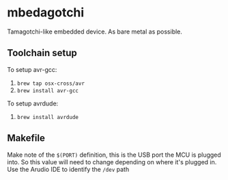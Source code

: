 # mbedagotchi

Tamagotchi-like embedded device. As bare metal as possible.

## Toolchain setup

To setup avr-gcc:

1. `brew tap osx-cross/avr`
2. `brew install avr-gcc`

To setup avrdude:

1. `brew install avrdude`

## Makefile

Make note of the `$(PORT)` definition, this is the USB port the MCU is plugged into. So this value will need to change depending on where it's plugged in. Use the Arudio IDE to identify the `/dev` path
